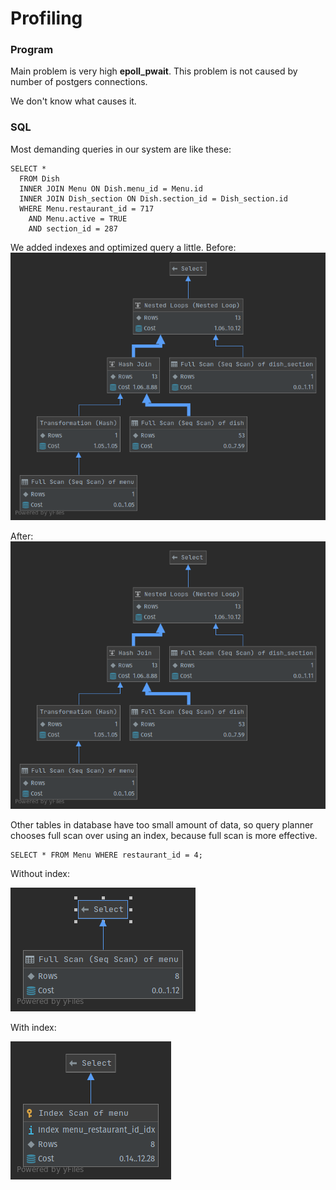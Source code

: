 # Profiling

### Program

Main problem is very high **epoll_pwait**. This problem is not caused by number of postgers connections. 

We don't know what causes it.

### SQL

Most demanding queries in our system are like these:
```
SELECT *
  FROM Dish
  INNER JOIN Menu ON Dish.menu_id = Menu.id
  INNER JOIN Dish_section ON Dish.section_id = Dish_section.id
  WHERE Menu.restaurant_id = 717
    AND Menu.active = TRUE
    AND section_id = 287

```

We added indexes and optimized query a little.
Before:
![Dishes before](./explain/Dish_select_basic.png)

After:
![Dishes after](./explain/Dish_select_index.png)

Other tables in database have too small amount of data, so query planner chooses full scan over using an index, because full scan is more effective.

```
SELECT * FROM Menu WHERE restaurant_id = 4;
```

Without index:

![Menus no index](./explain/Select_menu_basic.png)

With index:

![Menus with index](./explain/Select_menu_index.png)